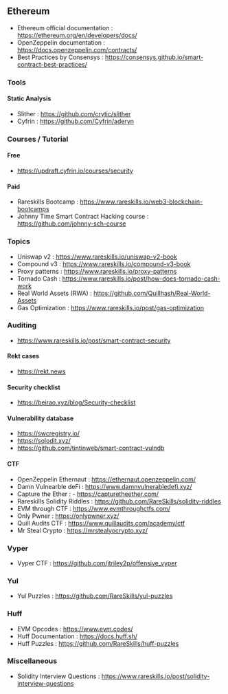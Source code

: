 ## Ethereum

- Ethereum official documentation : https://ethereum.org/en/developers/docs/
- OpenZeppelin documentation : https://docs.openzeppelin.com/contracts/
- Best Practices by Consensys : https://consensys.github.io/smart-contract-best-practices/

### Tools
#### Static Analysis
- Slither : https://github.com/crytic/slither
- Cyfrin : https://github.com/Cyfrin/aderyn

### Courses / Tutorial
#### Free
- https://updraft.cyfrin.io/courses/security
#### Paid
- Rareskills Bootcamp : https://www.rareskills.io/web3-blockchain-bootcamps
- Johnny Time Smart Contract Hacking course : https://github.com/johnny-sch-course

### Topics
- Uniswap v2 : https://www.rareskills.io/uniswap-v2-book
- Compound v3 : https://www.rareskills.io/compound-v3-book
- Proxy patterns : https://www.rareskills.io/proxy-patterns
- Tornado Cash : https://www.rareskills.io/post/how-does-tornado-cash-work
- Real World Assets (RWA) : https://github.com/Quillhash/Real-World-Assets
- Gas Optimization : https://www.rareskills.io/post/gas-optimization

### Auditing
- https://www.rareskills.io/post/smart-contract-security
#### Rekt cases
- https://rekt.news
#### Security checklist
- https://beirao.xyz/blog/Security-checklist
#### Vulnerability database
- https://swcregistry.io/
- https://solodit.xyz/
- https://github.com/tintinweb/smart-contract-vulndb
#### CTF
- OpenZeppelin Ethernaut : https://ethernaut.openzeppelin.com/
- Damn Vulnearble deFi : https://www.damnvulnerabledefi.xyz/
- Capture the Ether : - https://capturetheether.com/
- Rareskills Solidity Riddles : https://github.com/RareSkills/solidity-riddles
- EVM through CTF : https://www.evmthroughctfs.com/
- Only Pwner : https://onlypwner.xyz/
- Quill Audits CTF : https://www.quillaudits.com/academy/ctf
- Mr Steal Crypto : https://mrstealyocrypto.xyz/

### Vyper
- Vyper CTF : https://github.com/jtriley2p/offensive_vyper

### Yul
- Yul Puzzles : https://github.com/RareSkills/yul-puzzles

### Huff
- EVM Opcodes : https://www.evm.codes/
- Huff Documentation : https://docs.huff.sh/
- Huff Puzzles : https://github.com/RareSkills/huff-puzzles

### Miscellaneous
- Solidity Interview Questions : https://www.rareskills.io/post/solidity-interview-questions